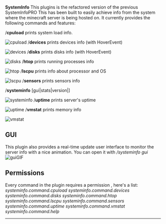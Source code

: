 **SystemInfo**
This plugins is the refactored version of the previous SystemInfoPRO
This has been built to easily achieve info from the system where the minecraft server is being hosted on.
It currently provides the following commands and features:

 /**cpuload** prints system load info.
 
 ![cpuload](https://i.imgur.com/ZwTFQ6U.jpg)
 /**devices** prints devices info (with HoverEvent)
  
 ![devices](https://i.imgur.com/gZa7AR5.jpg)
 /**disks** prints disks info (with HoverEvent)
 
 ![disks](https://i.imgur.com/BF3ua7P.jpg)
 /**htop** prints running processes info

 ![htop](https://i.imgur.com/2uiwvz0.jpg)
 /**lscpu** prints info about processor and OS
  
 ![lscpu](https://i.imgur.com/sIHMxHT.jpg)
 /**sensors** prints sensors info
 
 /**systeminfo** [gui|stats|version|]
 
 ![systeminfo](https://i.imgur.com/pjoTq2O.jpg)
 /**uptime** prints server's uptime
 
 ![uptime](https://i.imgur.com/vuvBlQm.jpg)
 /**vmstat** prints memory info
 
 ![vmstat](https://i.imgur.com/0OTPqn0.jpg)
  ## GUI
  This plugin also provides a real-time update user interface to monitor the server info with a nice animation.
  You can open it with */systeminfo gui*
 ![guiGIF](https://i.imgur.com/mvtUTDT.gif)
 ## Permissions
 Every command in the plugin requires a permission , here's a list:
 *systeminfo.command.cpuload
 systeminfo.command.devices
 systeminfo.command.disks
 systeminfo.command.htop
 systeminfo.command.lscpu
 systeminfo.command.sensors
 systeminfo.command.uptime
 systeminfo.command.vmstat
 systeminfo.command.help*
 ___

